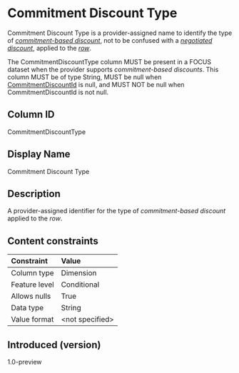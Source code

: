 # Commitment Discount Type

Commitment Discount Type is a provider-assigned name to identify the type of [*commitment-based discount*](#glossary:commitment-based-discount), not to be confused with a [*negotiated discount*](#glossary:negotiated-discount), applied to the [*row*](#glossary:row).

The CommitmentDiscountType column MUST be present in a FOCUS dataset when the provider supports *commitment-based discounts*. This column MUST be of type String, MUST be null when [CommitmentDiscountId](#commitmentdiscountid) is null, and MUST NOT be null when CommitmentDiscountId is not null.

## Column ID

CommitmentDiscountType

## Display Name

Commitment Discount Type

## Description

A provider-assigned identifier for the type of *commitment-based discount* applied to the *row*.

## Content constraints

| Constraint      | Value            |
|:----------------|:-----------------|
| Column type     | Dimension        |
| Feature level   | Conditional      |
| Allows nulls    | True             |
| Data type       | String           |
| Value format    | \<not specified> |

## Introduced (version)

1.0-preview
